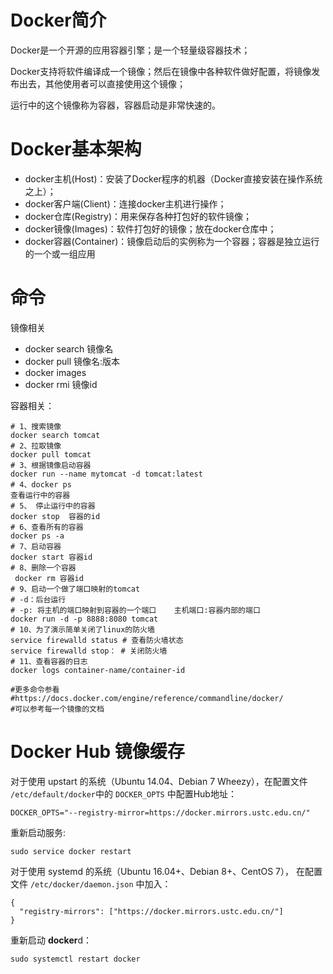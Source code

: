 # Docker简介

Docker是一个开源的应用容器引擎；是一个轻量级容器技术；

Docker支持将软件编译成一个镜像；然后在镜像中各种软件做好配置，将镜像发布出去，其他使用者可以直接使用这个镜像；

运行中的这个镜像称为容器，容器启动是非常快速的。



# Docker基本架构

- docker主机(Host)：安装了Docker程序的机器（Docker直接安装在操作系统之上）；
- docker客户端(Client)：连接docker主机进行操作；
- docker仓库(Registry)：用来保存各种打包好的软件镜像；
- docker镜像(Images)：软件打包好的镜像；放在docker仓库中；
- docker容器(Container)：镜像启动后的实例称为一个容器；容器是独立运行的一个或一组应用



# 命令

镜像相关

- docker search 镜像名
- docker pull 镜像名:版本
- docker images
- docker rmi  镜像id

容器相关：

```shell
# 1、搜索镜像
docker search tomcat
# 2、拉取镜像
docker pull tomcat
# 3、根据镜像启动容器
docker run --name mytomcat -d tomcat:latest
# 4、docker ps  
查看运行中的容器
# 5、 停止运行中的容器
docker stop  容器的id
# 6、查看所有的容器
docker ps -a
# 7、启动容器
docker start 容器id
# 8、删除一个容器
 docker rm 容器id
# 9、启动一个做了端口映射的tomcat
# -d：后台运行
# -p: 将主机的端口映射到容器的一个端口    主机端口:容器内部的端口
docker run -d -p 8888:8080 tomcat
# 10、为了演示简单关闭了linux的防火墙
service firewalld status # 查看防火墙状态
service firewalld stop： # 关闭防火墙
# 11、查看容器的日志
docker logs container-name/container-id

#更多命令参看
#https://docs.docker.com/engine/reference/commandline/docker/
#可以参考每一个镜像的文档
```





# Docker Hub 镜像缓存

对于使用 upstart 的系统（Ubuntu 14.04、Debian 7 Wheezy），在配置文件 `/etc/default/docker`中的 `DOCKER_OPTS` 中配置Hub地址：

```
DOCKER_OPTS="--registry-mirror=https://docker.mirrors.ustc.edu.cn/"
```

重新启动服务:

```
sudo service docker restart
```



对于使用 systemd 的系统（Ubuntu 16.04+、Debian 8+、CentOS 7）， 在配置文件 `/etc/docker/daemon.json` 中加入：

```
{
  "registry-mirrors": ["https://docker.mirrors.ustc.edu.cn/"]
}
```

重新启动 **docker**d：

```
sudo systemctl restart docker
```